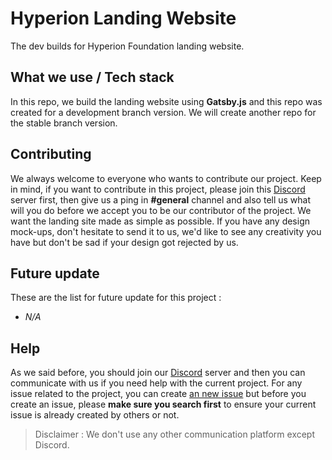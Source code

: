 # Hyperion Landing Website
The dev builds for Hyperion Foundation landing website.
## What we use / Tech stack
In this repo, we build the landing website using **Gatsby.js** and this repo was created for a development branch version. We will create another repo for the stable branch version.
## Contributing
We always welcome to everyone who wants to contribute our project. Keep in mind, if you want to contribute in this project, please join this [Discord](https://discord.gg/B6dSRjs) server first, then give us a ping in **#general** channel and also tell us what will you do before we accept you to be our contributor of the project. We want the landing site made as simple as possible. If you have any design mock-ups, don't hesitate to send it to us, we'd like to see any creativity you have but don't be sad if your design got rejected by us.
## Future update
These are the list for future update for this project :
- *N/A*
## Help
As we said before, you should join our [Discord](https://discord.gg/B6dSRjs) server and then you can communicate with us if you need help with the current project. For any issue related to the project, you can create [an new issue](https://github.com/hyperion-foundation/landing/issues) but before you create an issue, please **make sure you search first** to ensure your current issue is already created by others or not.
> Disclaimer : We don't use any other communication platform except Discord.